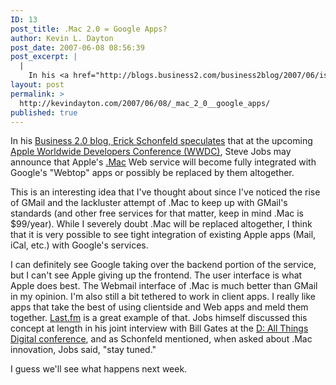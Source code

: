 ```yaml
---
ID: 13
post_title: .Mac 2.0 = Google Apps?
author: Kevin L. Dayton
post_date: 2007-06-08 08:56:39
post_excerpt: |
  |
    In his <a href="http://blogs.business2.com/business2blog/2007/06/is_apple_about_.html" title="The Next Net: Is Apple About to Bundle the Google Webtop Into Every Mac?">Business 2.0 blog, Erick Schonfeld speculates</a> that at the upcoming <a href="http://developer.apple.com/wwdc/" title="Worldwide Developers Conference 2007">Apple Worldwide Developers Conference (WWDC)</a>, Steve Jobs may announce that Apple's <a href="http://www.apple.com/dotmac/" title="Apple .Mac">.Mac</a> Web service will become fully integrated with Google's "Webtop" apps or possibly be replaced by them altogether.
layout: post
permalink: >
  http://kevindayton.com/2007/06/08/_mac_2_0__google_apps/
published: true
---
```

In his <a href="http://blogs.business2.com/business2blog/2007/06/is_apple_about_.html" title="The Next Net: Is Apple About to Bundle the Google Webtop Into Every Mac?">Business 2.0 blog, Erick Schonfeld speculates</a> that at the upcoming <a href="http://developer.apple.com/wwdc/" title="Worldwide Developers Conference 2007">Apple Worldwide Developers Conference (WWDC)</a>, Steve Jobs may announce that Apple's <a href="http://www.apple.com/dotmac/" title="Apple .Mac">.Mac</a> Web service will become fully integrated with Google's "Webtop" apps or possibly be replaced by them altogether.

This is an interesting idea that I've thought about since I've noticed the rise of GMail and the lackluster attempt of .Mac to keep up with GMail's standards (and other free services for that matter, keep in mind .Mac is $99/year).  While I severely doubt .Mac will be replaced altogether, I think that it is very possible to see tight integration of existing Apple apps (Mail, iCal, etc.) with Google's services.  

I can definitely see Google taking over the backend portion of the service, but I can't see Apple giving up the frontend.  The user interface is what Apple does best.  The Webmail interface of .Mac is much better than GMail in my opinion.  I'm also still a bit tethered to work in client apps.  I really like apps that take the best of using clientside and Web apps and meld them together.  <a href="http://www.last.fm/" title="Last.fm">Last.fm</a> is a great example of that.  Jobs himself discussed this concept at length in his joint interview with Bill Gates at the <a href="http://video.allthingsd.com/" title="All Things Video | AllThingsD">D: All Things Digital conference</a>, and as Schonfeld mentioned, when asked about .Mac innovation, Jobs said, "stay tuned."

I guess we'll see what happens next week.